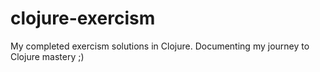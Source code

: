 # clojure-exercism

My completed exercism solutions in Clojure. Documenting my journey to Clojure mastery ;)
